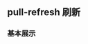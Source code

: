 <div class="demo-header">
<p class="overviewicon">
  <span class="wapi-ui-pull-refresh"/>
</p>

## pull-refresh 刷新

<mobile-uxlink widget-name="PullRefresh"></mobile-uxlink>
</div>

### 基本展示

<mobile-view link="pull-refresh/base"></mobile-view>

<br>
<mobile-attributes link="pull-refresh"></mobile-attributes>

